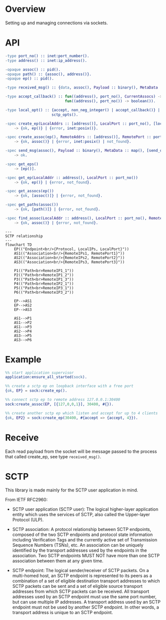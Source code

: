 # Overview

Setting up and managing connections via sockets.


# API

```erlang
-type port_no() :: inet:port_number().
-type address() :: inet:ip_address().

-opaque assoc() :: pid().
-opaque path() :: {assoc(), address()}.
-opaque ep() :: pid().

-type received_msg() :: {data, assoc(), Payload :: binary(), MetaData :: map()}.

-type accept_callback() :: fun((address(), port_no(), CurrentAssocs) -> boolean()) |
                           fun((address(), port_no()) -> boolean()).

-type local_opt() :: {accept, non_neg_integer() | accept_callback()} |
                     sctp_opts().

-spec create_ep(LocalAddrs :: [address()], LocalPort :: port_no(), [local_opt()])
    -> {ok, ep()} | {error, inet:posix()}.

-spec create_assoc(ep(), RemoteAddrs :: [address()], RemotePort :: port_no(), [assoc_opt()])
    -> {ok, assoc()} | {error, inet:posix() | not_found}.

-spec send_msg(assoc(), Payload :: binary(), MetaData :: map(), [send_opt()])
    -> ok.

-spec get_eps()
    -> [ep()].

-spec get_ep(LocalAddr :: address(), LocalPort :: port_no())
    -> {ok, ep()} | {error, not_found}.

-spec get_assocs(ep())
    -> {ok, [assoc()]} | {error, not_found}.

-spec get_paths(assoc())
    -> {ok, [path()]} | {error, not_found}.

-spec find_assoc(LocalAddr :: address(), LocalPort :: port_no(), RemoteAddr :: address(), RemotePort :: port_no())
    -> {ok, assoc()} | {error, not_found}.
```


```mermaid
---
SCTP relationship
---
flowchart TD
    EP(("Endpoint<br/>{Protocol, LocalIPs, LocalPort}"))
    AS1(("Association<br/>{RemoteIPs1, RemotePort1}"))
    AS2(("Association<br/>{RemoteIPs2, RemotePort2}"))
    AS3(("Association<br/>{RemoteIPs3, RemotePort3}"))

    P1(("Path<br>RemoteIP1_1"))
    P2(("Path<br>RemoteIP1_2"))
    P3(("Path<br>RemoteIP1_3"))
    P4(("Path<br>RemoteIP2_1"))
    P5(("Path<br>RemoteIP3_1"))
    P6(("Path<br>RemoteIP3_2"))

    EP-->AS1
    EP-->AS2
    EP-->AS3

    AS1-->P1
    AS1-->P2
    AS1-->P3
    AS2-->P4
    AS3-->P5
    AS3-->P6
```

# Example

```erlang
%% start application supervisor
application:ensure_all_started(sock).

%% create a sctp ep on loopback interface with a free port
{ok, EP} = sock:create_ep().

%% connect sctp ep to remote address 127.0.0.1:30400
sock:create_assoc(EP, [{127,0,0,1}], 30400, #{}).

%% create another sctp ep which listen and accept for up to 4 clients
{ok, EP2} = sock:create_ep(30400, #{accept => {accept, 4}}).
```

# Receive

Each read payload from the socket will be message passed to the
process that called create_ep, see type `received_msg()`.

# SCTP

This library is made mainly for the SCTP user application in mind.

From IETF RFC2960:

* SCTP user application (SCTP user): The logical higher-layer
application entity which uses the services of SCTP, also called
the Upper-layer Protocol (ULP).

* SCTP association: A protocol relationship between SCTP endpoints,
composed of the two SCTP endpoints and protocol state information
including Verification Tags and the currently active set of
Transmission Sequence Numbers (TSNs), etc. An association can be
uniquely identified by the transport addresses used by the
endpoints in the association. Two SCTP endpoints MUST NOT have
more than one SCTP association between them at any given time.

* SCTP endpoint: The logical sender/receiver of SCTP packets. On a
multi-homed host, an SCTP endpoint is represented to its peers as
a combination of a set of eligible destination transport addresses
to which SCTP packets can be sent and a set of eligible source
transport addresses from which SCTP packets can be received. All
transport addresses used by an SCTP endpoint must use the same
port number, but can use multiple IP addresses. A transport
address used by an SCTP endpoint must not be used by another SCTP
endpoint. In other words, a transport address is unique to an
SCTP endpoint.


